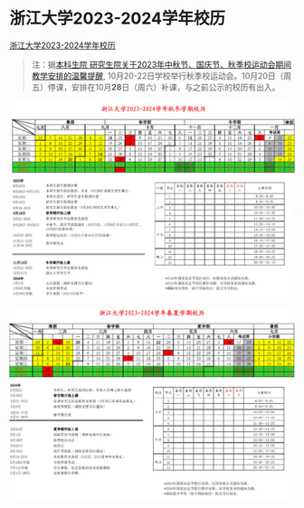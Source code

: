 # 浙江大学2023-2024学年校历

[浙江大学2023-2024学年校历](../assets/calendar.pdf)

> 注：据[本科生院 研究生院关于2023年中秋节、国庆节、秋季校运动会期间教学安排的温馨提醒](http://zdbk.zju.edu.cn/jwglxt/xtgl/xwck_ckLoginNews.html?xwbh=04C260CC83211042E0630BA6CA0A6F1A&doType=save),
> 10月20-22日学校举行秋季校运动会。10月20日（周五）停课，安排在10月**28**日（周六）补课，与之前公示的校历有出入。

![秋冬学期](../assets/calendar_semester1.webp)

![春夏学期](../assets/calendar_semester2.webp)
